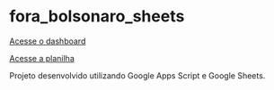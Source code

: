 # fora_bolsonaro_sheets

[Acesse o dashboard](https://datastudio.google.com/reporting/f41ba9a4-994e-457c-b219-0e2acf763529/page/wv43C)

[Acesse a planilha](https://docs.google.com/spreadsheets/d/14Kgeq0k1lvlD7MHEZThoRs1rwbHCWWLH92JE-rSoN2g/edit#gid=0)

Projeto desenvolvido utilizando Google Apps Script e Google Sheets.

